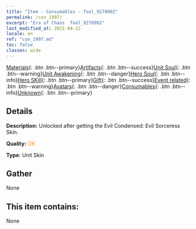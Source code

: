 ```yaml
---
title: "Item - Consumables - Tool_9270902"
permalink: /con_1997/
excerpt: "Era of Chaos  Tool_9270902"
last_modified_at: 2021-04-22
locale: en
ref: "con_1997.md"
toc: false
classes: wide
---
```

 [Materials](/Items/){: .btn .btn--primary}[Artifacts](/Items/Artifacts/){: .btn .btn--success}[Unit Soul](/Items/UnitSoul/){: .btn .btn--warning}[Unit Awakening](/Items/UnitAwakening/){: .btn .btn--danger}[Hero Soul](/Items/HeroSoul/){: .btn .btn--info}[Hero SKill](/Items/HeroSkill/){: .btn .btn--primary}[Gift](/Items/Gift/){: .btn .btn--success}[Event related](/Items/Events/){: .btn .btn--warning}[Avatars](/Items/Avatars/){: .btn .btn--danger}[Consumables](/Items/Consumables/){: .btn .btn--info}[Unknown](/Items/Unknown/){: .btn .btn--primary}

## Details
 **Description:** Unlocked after getting the Evil Condensed: Evil Sorceress Skin.

 **Quality:** <span style="color: #FF8C00">OK</span>

 **Type:** Unit Skin

## Gather

  None

## This item contains:

  None

